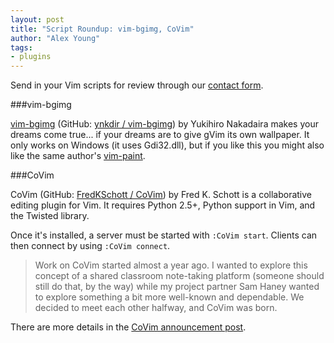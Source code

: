 ```yaml
---
layout: post
title: "Script Roundup: vim-bgimg, CoVim"
author: "Alex Young"
tags: 
- plugins
---
```


<div class="intro">
Send in your Vim scripts for review through our <a href="/contact.html">contact form</a>.
</div>

###vim-bgimg

[vim-bgimg](http://www.vim.org/scripts/script.php?script_id=4585) (GitHub: [ynkdir / vim-bgimg](https://github.com/ynkdir/vim-bgimg)) by Yukihiro Nakadaira makes your dreams come true... if your dreams are to give gVim its own wallpaper.  It only works on Windows (it uses Gdi32.dll), but if you like this you might also like the same author's [vim-paint](http://www.vim.org/scripts/script.php?script_id=3457).

###CoVim

CoVim (GitHub: [FredKSchott / CoVim](https://github.com/FredKSchott/CoVim)) by Fred K. Schott is a collaborative editing plugin for Vim.  It requires Python 2.5+, Python support in Vim, and the Twisted library.

Once it's installed, a server must be started with `:CoVim start`.  Clients can then connect by using `:CoVim connect`.

> Work on CoVim started almost a year ago. I wanted to explore this concept of a shared classroom note-taking platform (someone should still do that, by the way) while my project partner Sam Haney wanted to explore something a bit more well-known and dependable. We decided to meet each other halfway, and CoVim was born.

There are more details in the [CoVim announcement post](http://www.fredkschott.com/post/50510962864/introducing-covim-collaborative-editing-for-vim).

